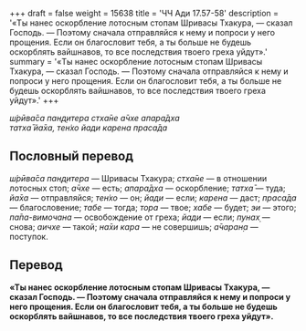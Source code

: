 +++
draft = false
weight = 15638
title = 'ЧЧ Ади 17.57-58'
description = '«Ты нанес оскорбление лотосным стопам Шривасы Тхакура, — сказал Господь. — Поэтому сначала отправляйся к нему и попроси у него прощения. Если он благословит тебя, а ты больше не будешь оскорблять вайшнавов, то все последствия твоего греха уйдут».'
summary = '«Ты нанес оскорбление лотосным стопам Шривасы Тхакура, — сказал Господь. — Поэтому сначала отправляйся к нему и попроси у него прощения. Если он благословит тебя, а ты больше не будешь оскорблять вайшнавов, то все последствия твоего греха уйдут».'
+++

_ш́рӣва̄са пан̣д̣итера стха̄не а̄чхе апара̄дха  
татха̄ йа̄ха, тен̇хо йади карена праса̄да_

## Пословный перевод

_ш́рӣва̄са_ _пан̣д̣итера_ — Шривасы Тхакура; _стха̄не_ — в отношении лотосных стоп; _а̄чхе_ — есть; _апара̄дха_ — оскорбление; _татха̄_ — туда; _йа̄ха_ — отправляйся; _тен̇хо_ — он; _йади_ — если; _карена_ — даст; _праса̄да_ — благословение; _табе_ — тогда; _тора_ — твое; _хабе_ — будет; _эи_ — этого; _па̄па_\-_вимочана_ — освобождение от греха; _йади_ — если; _пунах̣_ — снова; _аичхе_ — такой; _на̄хи_ _кара_ — не совершишь; _а̄чаран̣а_ — поступок.

## Перевод

**«Ты нанес оскорбление лотосным стопам Шривасы Тхакура, — сказал Господь. — Поэтому сначала отправляйся к нему и попроси у него прощения. Если он благословит тебя, а ты больше не будешь оскорблять вайшнавов, то все последствия твоего греха уйдут».**
